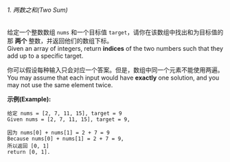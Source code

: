###### 1. 两数之和(Two Sum)

给定一个整数数组 `nums` 和一个目标值 `target`，请你在该数组中找出和为目标值的那 **两个** 整数，并返回他们的数组下标。<br/>
Given an array of integers, return **indices** of the two numbers such that they add up to a specific target.

你可以假设每种输入只会对应一个答案。但是，数组中同一个元素不能使用两遍。<br/>
You may assume that each input would have **exactly** one solution, and you may not use the same element twice.

**示例(Example):**

```
给定 nums = [2, 7, 11, 15], target = 9
Given nums = [2, 7, 11, 15], target = 9,

因为 nums[0] + nums[1] = 2 + 7 = 9
Because nums[0] + nums[1] = 2 + 7 = 9,
所以返回 [0, 1]
return [0, 1].
```

